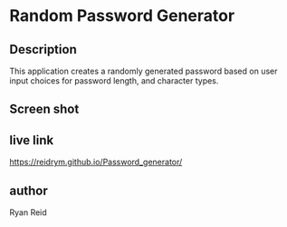 # Random Password Generator

## Description
This application creates a randomly generated password based on user input choices for password length, and character types.

## Screen shot 

## live link
https://reidrym.github.io/Password_generator/
## author 
Ryan Reid 
